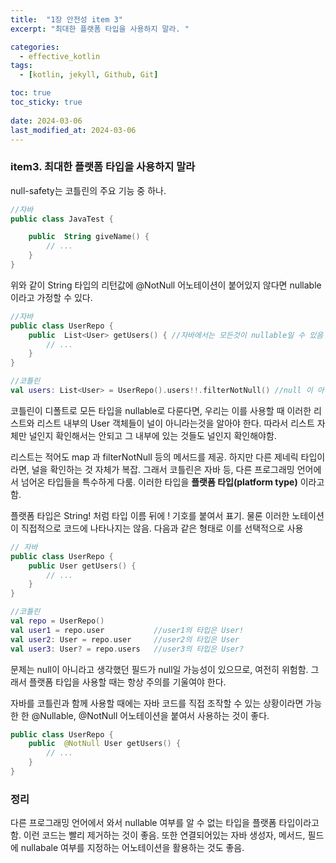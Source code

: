 ```yaml
---
title:  "1장 안전성 item 3"
excerpt: "최대한 플랫폼 타입을 사용하지 말라. "

categories:
  - effective_kotlin
tags:
  - [kotlin, jekyll, Github, Git]

toc: true
toc_sticky: true
 
date: 2024-03-06
last_modified_at: 2024-03-06
---
```


### item3. 최대한 플랫폼 타입을 사용하지 말라

null-safety는 코틀린의 주요 기능 중 하나.

```kotlin
//자바
public class JavaTest {

    public  String giveName() {
        // ...
    }
}
```

위와 같이 String 타입의 리턴값에 @NotNull 어노테이션이 붙어있지 않다면 nullable 이라고 가정할 수 있다.

```kotlin
//자바
public class UserRepo {
    public  List<User> getUsers() { //자바에서는 모든것이 nullable일 수 있음
        // ...
    }
}

//코틀린
val users: List<User> = UserRepo().users!!.filterNotNull() //null 이 아닐꺼라는 확신
```

코틀린이 디폴트로 모든 타입을 nullable로 다룬다면, 우리는 이를 사용할 때 이러한 리스트와 리스트 내부의 User 객체들이 널이 아니라는것을 알아야 한다. 따라서 리스트 자체만 널인지 확인해서는 안되고 그 내부에 있는 것들도 널인지 확인해야함.

리스트는 적어도 map 과 filterNotNull 등의 메서드를 제공. 하지만 다른 제네릭 타입이라면, 널을 확인하는 것 자체가 복잡. 그래서 코틀린은 자바 등, 다른 프로그래밍 언어에서 넘어온 타입들을 특수하게 다룸. 이러한 타입을 **플랫폼 타입(platform type)** 이라고 함.

플랫폼 타입은 String! 처럼 타입 이름 뒤에 ! 기호를 붙여서 표기. 물론 이러한 노테이션이 직접적으로 코드에 나타나지는 않음. 다음과 같은 형태로 이를 선택적으로 사용

```kotlin
// 자바
public class UserRepo {
    public User getUsers() {
        // ...
    }
}

//코틀린
val repo = UserRepo()
val user1 = repo.user           //user1의 타입은 User!
val user2: User = repo.user     //user2의 타입은 User
val user3: User? = repo.users   //user3의 타입은 User?
```

문제는 null이 아니라고 생각했던 필드가 null일 가능성이 있으므로, 여전히 위험함. 그래서 플랫폼 타입을 사용할 때는 항상 주의를 기울여야 한다.

자바를 코틀린과 함께 사용할 때에는 자바 코드를 직접 조작할 수 있는 상황이라면 가능한 한 @Nullable, @NotNull 어노테이션을 붙여서 사용하는 것이 좋다.

```kotlin
public class UserRepo {
    public  @NotNull User getUsers() {
        // ...
    }
}
```

### 정리

다른 프로그래밍 언어에서 와서 nullable 여부를 알 수 없는 타입을 플랫폼 타입이라고 함. 이런 코드는 빨리 제거하는 것이 좋음. 또한 연결되어있는 자바 생성자, 메서드, 필드에 nullabale 여부를 지정하는 어노테이션을 활용하는 것도 좋음.
